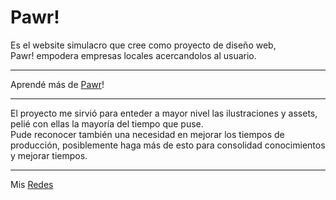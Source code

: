 # Pawr!
Es el website simulacro que cree como proyecto de diseño web,  
Pawr! empodera empresas locales acercandolos al usuario.
***
Aprendé más de [Pawr](https://pawr.vercel.app/)! 
***
El proyecto me sirvió para enteder a mayor nivel las ilustraciones y assets, pelié con ellas la mayoría del tiempo que puse.  
Pude reconocer también una necesidad en mejorar los tiempos de producción, posiblemente haga más de esto para consolidad conocimientos y mejorar tiempos.
***
Mis [Redes](https://linktr.ee/AdelFetner)